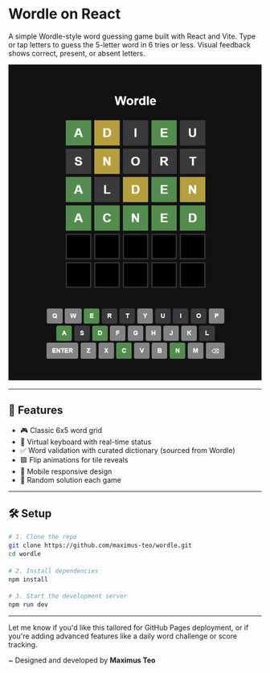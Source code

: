 # Wordle on React

A simple Wordle-style word guessing game built with React and Vite. Type or tap letters to guess the 5-letter word in 6 tries or less. Visual feedback shows correct, present, or absent letters.

![demo screenshot](./screenshot.png)

---

## 🚀 Features

- 🎮 Classic 6x5 word grid
- 🎹 Virtual keyboard with real-time status
- ✅ Word validation with curated dictionary (sourced from Wordle)
- 🟩 Flip animations for tile reveals
- 📱 Mobile responsive design
- 🔁 Random solution each game

---

## 🛠️ Setup

```bash
# 1. Clone the repo
git clone https://github.com/maximus-teo/wordle.git
cd wordle

# 2. Install dependencies
npm install

# 3. Start the development server
npm run dev
```

---

Let me know if you'd like this tailored for GitHub Pages deployment, or if you're adding advanced features like a daily word challenge or score tracking.

~ Designed and developed by **Maximus Teo**